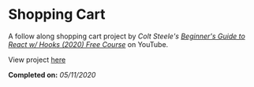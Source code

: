 # Shopping Cart

A follow along shopping cart project by _Colt Steele's_ _[Beginner's Guide to React w/ Hooks (2020) Free Course](https://www.youtube.com/watch?v=9U3IhLAnSxM&t=2953s)_ on YouTube.

View project [here](https://denzeltl.github.io/shopping-cart/)

**Completed on:** _05/11/2020_
